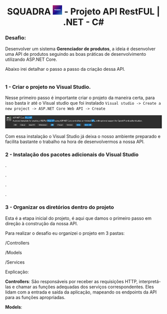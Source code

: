 ### <h1 align=center> SQUADRA <img src="https://github.com/Rodrigolppz/Squadra-API/blob/main/images/Squadra-logo.jpg" alt="Descrição da imagem" width="30"> - Projeto API RestFUL | .NET - C# </h1>

### Desafio: 
Desenvolver um sistema <b>Gerenciador de produtos</b>, a ideia é desenvolver uma API de produtos seguindo as boas práticas de desenvolvimento utilizando ASP.NET Core.

Abaixo irei detalhar o passo a passo da criação dessa API.

#


### 1 - Criar o projeto no Visual Studio.

Nesse primeiro passo é importante criar o projeto da maneira certa, para isso basta ir até o Visual studio que foi instalado `Visual studio -> Create a new project -> ASP.NET Core Web API -> Create`

![Imagem](https://github.com/Rodrigolppz/Squadra-API/blob/main/images/Asp.net.jpg)

Com essa instalação o Visual Studio já deixa o nosso ambiente preparado e facilita bastante o trabalho na hora de desenvolvermos a nossa API.

### 2 - Instalação dos pacotes adicionais do Visual Studio
.

.

.

.



### 3 - Organizar os diretórios dentro do projeto

Esta é a etapa inicial do projeto, é aqui que damos o primeiro passo em direção à construção da nossa API.

Para realizar o desafio eu organizei o projeto em 3 pastas:


/Controllers 

/Models

/Services

Explicação:

<b>Controllers</b>: São responsáveis por receber as requisições HTTP, interpretá-las e chamar as funções adequadas dos serviços correspondentes. Eles lidam com a entrada e saída da aplicação, mapeando os endpoints da API para as funções apropriadas.

<b>Models</b>:
